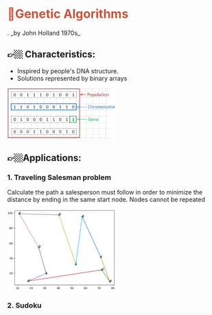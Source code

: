 #  
<h1 style="color:#C7543C">🧬<b>Genetic Algorithms</b></h1>.
_by John Holland 1970s_

## 👉🏼 Characteristics: 
 * Inspired by people's DNA structure.
 * Solutions represented by binary arrays

<img width="50%" src="imgs/GA/1.jpg"> </img>


## 👉🏼Applications:

### 1. Traveling Salesman problem
Calculate the path a salesperson must follow in order to minimize the distance by ending in the same start node. Nodes cannot be repeated

<img width="50%" src="imgs/GA/TravelingSalesman.jpg"> </img>


### 2. Sudoku
